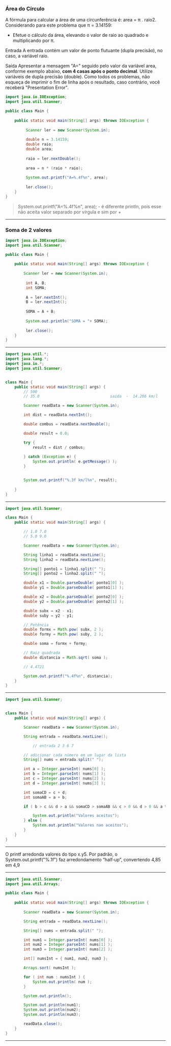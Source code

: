 ### Área do Círculo

A fórmula para calcular a área de uma circunferência é: area = π . raio2. Considerando para este problema que π = 3.14159:

- Efetue o cálculo da área, elevando o valor de raio ao quadrado e multiplicando por π.

Entrada
A entrada contém um valor de ponto flutuante (dupla precisão), no caso, a variável raio.

Saída
Apresentar a mensagem "A=" seguido pelo valor da variável area, conforme exemplo abaixo, **com 4 casas após o ponto decimal**. Utilize variáveis de dupla precisão (double). Como todos os problemas, não esqueça de imprimir o fim de linha após o resultado, caso contrário, você receberá "Presentation Error".


```java
import java.io.IOException;
import java.util.Scanner;

public class Main {
 
    public static void main(String[] args) throws IOException {
         
         Scanner ler = new Scanner(System.in);
         
         double n = 3.14159;
         double raio;
         double area;
         
         raio = ler.nextDouble();
         
         area = n * (raio * raio);
         
         System.out.printf("A=%.4f%n", area);
         
         ler.close();
    }
}
```

> System.out.printf("A=%.4f%n", area);  -  é diferente println, pois esse não aceita valor separado por vírgula e sim por +

---

### Soma de 2 valores

```java
import java.io.IOException;
import java.util.Scanner;

public class Main {
 
    public static void main(String[] args) throws IOException {
 
        Scanner ler = new Scanner(System.in);
         
         int A, B;
         int SOMA;
         
         A = ler.nextInt();
         B = ler.nextInt();
         
         SOMA = A + B;
         
         System.out.println("SOMA = "+ SOMA);
         
         ler.close();
    }
}
```

---

```java
import java.util.*;
import java.lang.*;
import java.io.*;
import java.util.Scanner;


class Main {
    public static void main(String[] args) {
        // 500
        // 35.0                               saida  -  14.286 km/l

        Scanner readData = new Scanner(System.in);

        int dist = readData.nextInt();

        double combus = readData.nextDouble();

        double result = 0.0;

        try {
            result = dist / combus;
            
        } catch (Exception e) {
            System.out.println( e.getMessage() );
        }


        System.out.printf("%.3f km/l%n", result);
        
    }
}
```

---

```java
import java.util.Scanner;

class Main {
    public static void main(String[] args) {

        // 1.0 7.0
        // 5.0 9.0

        Scanner readData = new Scanner(System.in);

        String linha1 = readData.nextLine();
        String linha2 = readData.nextLine();

        String[] ponto1 = linha1.split(" ");
        String[] ponto2 = linha2.split(" ");

        double x1 = Double.parseDouble( ponto1[0] );
        double y1 = Double.parseDouble( ponto1[1] );

        double x2 = Double.parseDouble( ponto2[0] );
        double y2 = Double.parseDouble( ponto2[1] );

        double subx = x2 - x1;
        double suby = y2 - y1;

        // Potência
        double formx = Math.pow( subx, 2 );
        double formy = Math.pow( suby, 2 );

        double soma = formx + formy;

        // Raiz quadrada
        double distancia = Math.sqrt( soma );

        // 4.4721

        System.out.printf("%.4f%n", distancia);
    }
}
```

---

```java 
import java.util.Scanner;


class Main {
    public static void main(String[] args) {

        Scanner readData = new Scanner(System.in);

        String entrada = readData.nextLine();

            // entrada 2 3 6 7

        // adicionar cada número em um lugar da lista
        String[] nums = entrada.split(" ");

        int a = Integer.parseInt( nums[0] );
        int b = Integer.parseInt( nums[1] );
        int c = Integer.parseInt( nums[2] );
        int d = Integer.parseInt( nums[3] );

        int somaCD = c + d;
        int somaAB = a + b;

        if ( b > c && d > a && somaCD > somaAB && c > 0 && d > 0 && a % 2 == 0 ) {

            System.out.println("Valores aceitos");
        } else {
            System.out.println("Valores nao aceitos");
        }
    }
}
```

---
O printf arredonda valores do tipo x.y5. Por padrão, o System.out.printf("%.1f") faz arredondamento “half‑up”, convertendo 4,85 em 4,9

---


```java
import java.util.Scanner;
import java.util.Arrays;

public class Main {
 
    public static void main(String[] args) throws IOException {
 
        Scanner readData = new Scanner(System.in);

        String entrada = readData.nextLine();

        String[] nums = entrada.split(" ");

        int num1 = Integer.parseInt( nums[0] );
        int num2 = Integer.parseInt( nums[1] );
        int num3 = Integer.parseInt( nums[2] );

        int[] numsInt = { num1, num2, num3 };

        Arrays.sort( numsInt );

        for ( int num : numsInt ) {
            System.out.println( num );
        }

        System.out.println();

        System.out.println(num1);
        System.out.println(num2);
        System.out.println(num3);

        readData.close();
    }
}
```

---
